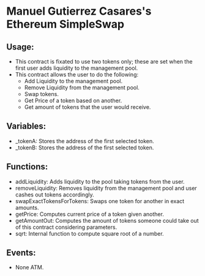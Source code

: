 # Manuel Gutierrez Casares's Ethereum SimpleSwap

## Usage:
- This contract is fixated to use two tokens only; these are set when the first user adds liquidity to the management pool.
- This contract allows the user to do the following:
    - Add Liquidity to the management pool.
    - Remove Liquidity from the management pool.
    - Swap tokens.
    - Get Price of a token based on another.
    - Get amount of tokens that the user would receive.

## Variables:
- _tokenA: Stores the address of the first selected token.
- _tokenB: Stores the address of the first selected token.

## Functions:
- addLiquidity: Adds liquidity to the pool taking tokens from the user.
- removeLiquidity: Removes liquidity from the management pool and user cashes out tokens accordingly.
- swapExactTokensForTokens: Swaps one token for another in exact amounts.
- getPrice: Computes current price of a token given another.
- getAmountOut: Computes the amount of tokens someone could take out of this contract considering parameters.
- sqrt: Internal function to compute square root of a number.

## Events:
- None ATM.